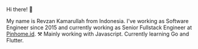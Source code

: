 Hi there! :wave:

My name is Revzan Kamarullah from Indonesia. I've working as Software Engineer since 2015 and currently working as Senior Fullstack Engineer at [Pinhome.id](https://www.pinhome.id/).
:hammer_and_pick: Mainly working with Javascript. Currently learning Go and Flutter.
